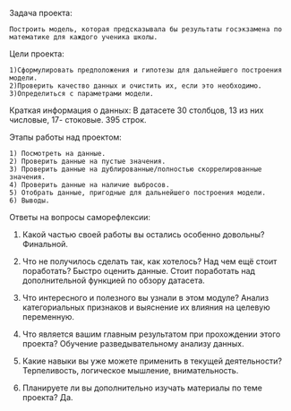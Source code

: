 Задача проекта: 
    
    Построить модель, которая предсказывала бы результаты госэкзамена по математике для каждого ученика школы.
Цели проекта:
    
    1)Сформулировать предположения и гипотезы для дальнейшего построения модели.
    2)Проверить качество данных и очистить их, если это необходимо.
    3)Определиться с параметрами модели.

Краткая информация о данных:
    В датасете 30 столбцов, 13 из них числовые, 17- стоковые. 395 строк.

Этапы работы над проектом:

    1) Посмотреть на данные.
    2) Проверить данные на пустые значения.
    3) Проверить данные на дублированные/полностью скоррелированные значения.
    4) Проверить данные на наличие выбросов.
    5) Отобрать данные, пригодные для дальнейшего построения модели.
    6) Выводы.

Ответы на вопросы саморефлексии:

1. Какой частью своей работы вы остались особенно довольны?
Финальной.

3. Что не получилось сделать так, как хотелось? Над чем ещё стоит поработать?
Быстро оценить данные. Стоит поработать над дополнительной функцией по обзору датасета.

4. Что интересного и полезного вы узнали в этом модуле? 
Анализ категориальных признаков и выяснение их влияния на целевую переменную.

5. Что является вашим главным результатом при прохождении этого проекта?
Обучение разведывательному анализу данных.

6. Какие навыки вы уже можете применить в текущей деятельности?
Терпеливость, логическое мышление, внимательность.

7. Планируете ли вы дополнительно изучать материалы по теме проекта?
Да.
